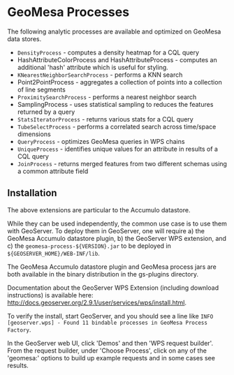 # GeoMesa Processes

The following analytic processes are available and optimized on GeoMesa data stores.

* `DensityProcess` - computes a density heatmap for a CQL query
*  HashAttributeColorProcess and HashAttributeProcess - computes an additional 'hash' attribute which is useful for styling.
* `KNearestNeighborSearchProcess` - performs a KNN search
*  Point2PointProcess - aggregates a collection of points into a collection of line segments
* `ProximitySearchProcess` - performs a nearest neighbor search
*  SamplingProcess - uses statistical sampling to reduces the features returned by a query
* `StatsIteratorProcess` - returns various stats for a CQL query
* `TubeSelectProcess` - performs a correlated search across time/space dimensions
* `QueryProcess` - optimizes GeoMesa queries in WPS chains
* `UniqueProcess` - identifies unique values for an attribute in results of a CQL query
* `JoinProcess` - returns merged features from two different schemas using a common attribute field


## Installation

The above extensions are particular to the Accumulo datastore.

While they can be used independently, the common use case is to use them with GeoServer.  To deploy them in GeoServer, one will require a) the GeoMesa Accumulo datastore plugin, b) the GeoServer WPS extension, and c) the `geomesa-process-${VERSION}.jar` to be deployed in `${GEOSERVER_HOME}/WEB-INF/lib`.  

The GeoMesa Accumulo datastore plugin and GeoMesa process jars are both available in the binary distribution in the gs-plugins directory.

Documentation about the GeoServer WPS Extension (including download instructions) is available here: http://docs.geoserver.org/2.9.1/user/services/wps/install.html.

To verify the install, start GeoServer, and you should see a line like `INFO [geoserver.wps] - Found 11 bindable processes in GeoMesa Process Factory`.

In the GeoServer web UI, click 'Demos' and then 'WPS request builder'.  From the request builder, under 'Choose Process', click on any of the 'geomesa:' options to build up example requests and in some cases see results.
